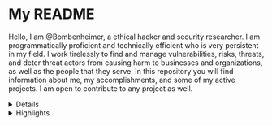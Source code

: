 # My README

Hello, I am @Bombenheimer, a ethical hacker and security researcher. I am programmatically proficient and technically efficient who is very persistent in my field. I work tirelessly to find and manage vulnerabilities, risks, threats, and deter threat actors from causing harm to businesses and organizations, as well as the people that they serve. In this repository you will find information about me, my accomplishments, and some of my active projects. I am open to contribute to any project as well.

<details>
<summary> Details </summary>
  <ul>
    <li>Programming Languages: Python, Bash, C</li>
    <li>Age: 19</li>
    <li>Country: United States</li>
    <li>Education: University of North Florida</li>
  </ul>
</details>

<details>
<summary> Highlights </summary>
  <ul>
    <li>Project(s): <strong><a href="https://github.com/Bombenheimer/Aliencrypt">Aliencrypt</a></strong></li>
    <li>Participated in the 2023 NCAE Cybergames CTF and finished in 2nd Place</li>
  </ul>
</details>
